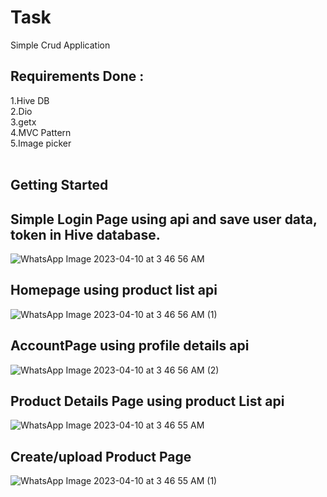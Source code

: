 # Task

Simple Crud Application

## Requirements Done : <br>
1.Hive DB <br>
2.Dio <br>
3.getx <br>
4.MVC Pattern <br>
5.Image picker <br>
<br>
## Getting Started

## Simple Login Page using api and save user data, token in Hive database.

![WhatsApp Image 2023-04-10 at 3 46 56 AM](https://user-images.githubusercontent.com/78470516/230798148-def82fd4-8e12-4561-a355-0f3ef5dcc891.jpeg)

## Homepage using product list api

![WhatsApp Image 2023-04-10 at 3 46 56 AM (1)](https://user-images.githubusercontent.com/78470516/230798223-478fde7f-5bab-4e29-a01f-f57093589f03.jpeg)

## AccountPage using profile details api

![WhatsApp Image 2023-04-10 at 3 46 56 AM (2)](https://user-images.githubusercontent.com/78470516/230798284-76733cc4-e4bb-44b6-a4bb-f795827c00c9.jpeg)

## Product Details Page using product List api

![WhatsApp Image 2023-04-10 at 3 46 55 AM](https://user-images.githubusercontent.com/78470516/230798353-f0c8e083-1d98-4f71-a52a-b887e5223fe4.jpeg)

## Create/upload Product Page

![WhatsApp Image 2023-04-10 at 3 46 55 AM (1)](https://user-images.githubusercontent.com/78470516/230798399-2b8fea0b-3227-4360-95f6-bf1323206547.jpeg)
